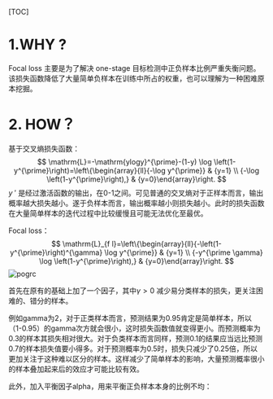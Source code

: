 

[TOC]



# 1.WHY ?

Focal loss 主要是为了解决 one-stage 目标检测中正负样本比例严重失衡问题。该损失函数降低了大量简单负样本在训练中所占的权重，也可以理解为一种困难原本挖掘。

# 2. HOW？

基于交叉熵损失函数：
$$
\mathrm{L}=-\mathrm{ylogy}^{\prime}-(1-y) \log \left(1-y^{\prime}\right)=\left\{\begin{array}{ll}{-\log y^{\prime}} & {y=1} \\ {-\log \left(1-y^{\prime}\right),} & {y=0}\end{array}\right.
$$
$y~'$  是经过激活函数的输出，在0-1之间。可见普通的交叉熵对于正样本而言，输出概率越大损失越小。遂于负样本而言，输出概率越小则损失越小。此时的损失函数在大量简单样本的迭代过程中比较缓慢且可能无法优化至最优。

Focal loss：
$$
\mathrm{L}_{f l}=\left\{\begin{array}{ll}{-\left(1-y^{\prime}\right)^{\gamma} \log y^{\prime}} & {y=1} \\ {-y^{\prime \gamma} \log \left(1-y^{\prime}\right),} & {y=0}\end{array}\right.
$$
![pogrc](C:\Users\saber\Documents\md\Focalloss.assets\pogtc.png)

首先在原有的基础上加了一个因子，其中$\gamma > 0$  减少易分类样本的损失，更关注困难的、错分的样本。

例如gamma为2，对于正类样本而言，预测结果为0.95肯定是简单样本，所以（1-0.95）的gamma次方就会很小，这时损失函数值就变得更小。而预测概率为0.3的样本其损失相对很大。对于负类样本而言同样，预测0.1的结果应当远比预测0.7的样本损失值要小得多。对于预测概率为0.5时，损失只减少了0.25倍，所以更加关注于这种难以区分的样本。这样减少了简单样本的影响，大量预测概率很小的样本叠加起来后的效应才可能比较有效。

此外，加入平衡因子alpha，用来平衡正负样本本身的比例不均：

